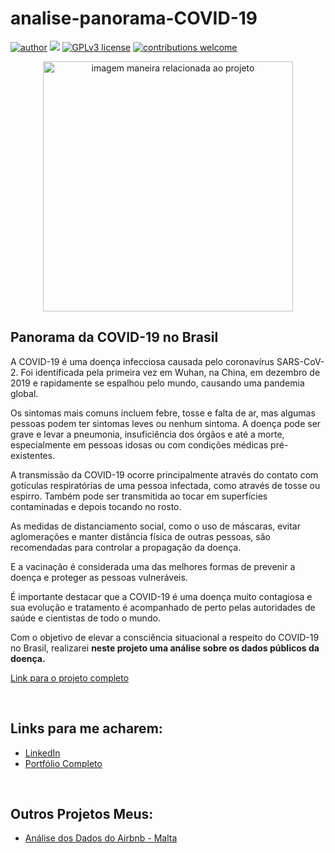 # analise-panorama-COVID-19

[![author](https://img.shields.io/badge/author-fvillasb-red.svg)](https://www.linkedin.com/in/felipevillasboas) [![](https://img.shields.io/badge/python-3.7+-blue.svg)](https://www.python.org/downloads/release/python-365/) [![GPLv3 license](https://img.shields.io/badge/License-GPLv3-blue.svg)](http://perso.crans.org/besson/LICENSE.html) [![contributions welcome](https://img.shields.io/badge/contributions-welcome-brightgreen.svg?style=flat)](https://github.com/fvillasb/portfolio/issues)

<p align="center">
  <img src="https://img.freepik.com/free-photo/medical-banner-with-doctor-wearing-goggles_23-2149611193.jpg?w=1800&t=st=1705482729~exp=1705483329~hmac=ead5acf875a6ff377b5a7ae5fc2c6a96342fa113198ad6eedba5585f073863c5" alt="imagem maneira relacionada ao projeto"height=400px >
</p>

## Panorama da COVID-19 no Brasil

A COVID-19 é uma doença infecciosa causada pelo coronavírus SARS-CoV-2. Foi identificada pela primeira vez em Wuhan, na China, em dezembro de 2019 e rapidamente se espalhou pelo mundo, causando uma pandemia global.

Os sintomas mais comuns incluem febre, tosse e falta de ar, mas algumas pessoas podem ter sintomas leves ou nenhum sintoma. A doença pode ser grave e levar a pneumonia, insuficiência dos órgãos e até a morte, especialmente em pessoas idosas ou com condições médicas pré-existentes.

A transmissão da COVID-19 ocorre principalmente através do contato com gotículas respiratórias de uma pessoa infectada, como através de tosse ou espirro. Também pode ser transmitida ao tocar em superfícies contaminadas e depois tocando no rosto.

As medidas de distanciamento social, como o uso de máscaras, evitar aglomerações e manter distância física de outras pessoas, são recomendadas para controlar a propagação da doença.

E a vacinação é considerada uma das melhores formas de prevenir a doença e proteger as pessoas vulneráveis.

É importante destacar que a COVID-19 é uma doença muito contagiosa e sua evolução e tratamento é acompanhado de perto pelas autoridades de saúde e cientistas de todo o mundo.  
 

Com o objetivo de elevar a consciência situacional a respeito do COVID-19 no Brasil, realizarei 
**neste projeto uma análise sobre os dados públicos da doença.**

[Link para o projeto completo](https://github.com/fvillasb/analise-panorama-COVID-19/blob/main/Panorama_da_COVID_19_no_Brasil.ipynb)

&nbsp;  

## Links para me acharem:
* [LinkedIn](https://www.linkedin.com/in/felipevillasboas/)
* [Portfólio Completo](https://github.com/fvillasb/portfolio)

&nbsp;  

## Outros Projetos Meus:
* [Análise dos Dados do Airbnb - Malta](https://github.com/fvillasb/analise-airbnb)
